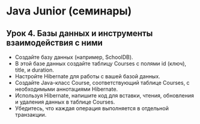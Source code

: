 # Java Junior (семинары)
## Урок 4. Базы данных и инструменты взаимодействия с ними
- Создайте базу данных (например, SchoolDB).
- В этой базе данных создайте таблицу Courses с полями id (ключ), title, и duration.
- Настройте Hibernate для работы с вашей базой данных.
- Создайте Java-класс Course, соответствующий таблице Courses, с необходимыми аннотациями Hibernate.
- Используя Hibernate, напишите код для вставки, чтения, обновления и удаления данных в таблице Courses.
- Убедитесь, что каждая операция выполняется в отдельной транзакции.